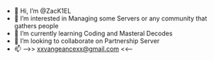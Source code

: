 - 👋 Hi, I’m @ZacK1EL
- 👀 I’m interested in Managing some Servers or any community that gathers people
- 🌱 I’m currently learning Coding and Masteral Decodes
- 💞️ I’m looking to collaborate on Partnership Server
- 📫 -->> xxvangeancexx@gmail.com <<--

<!---
ZacK1EL/ZacK1EL is a ✨ special ✨ repository because its `README.md` (this file) appears on your GitHub profile.
You can click the Preview link to take a look at your changes.
--->
